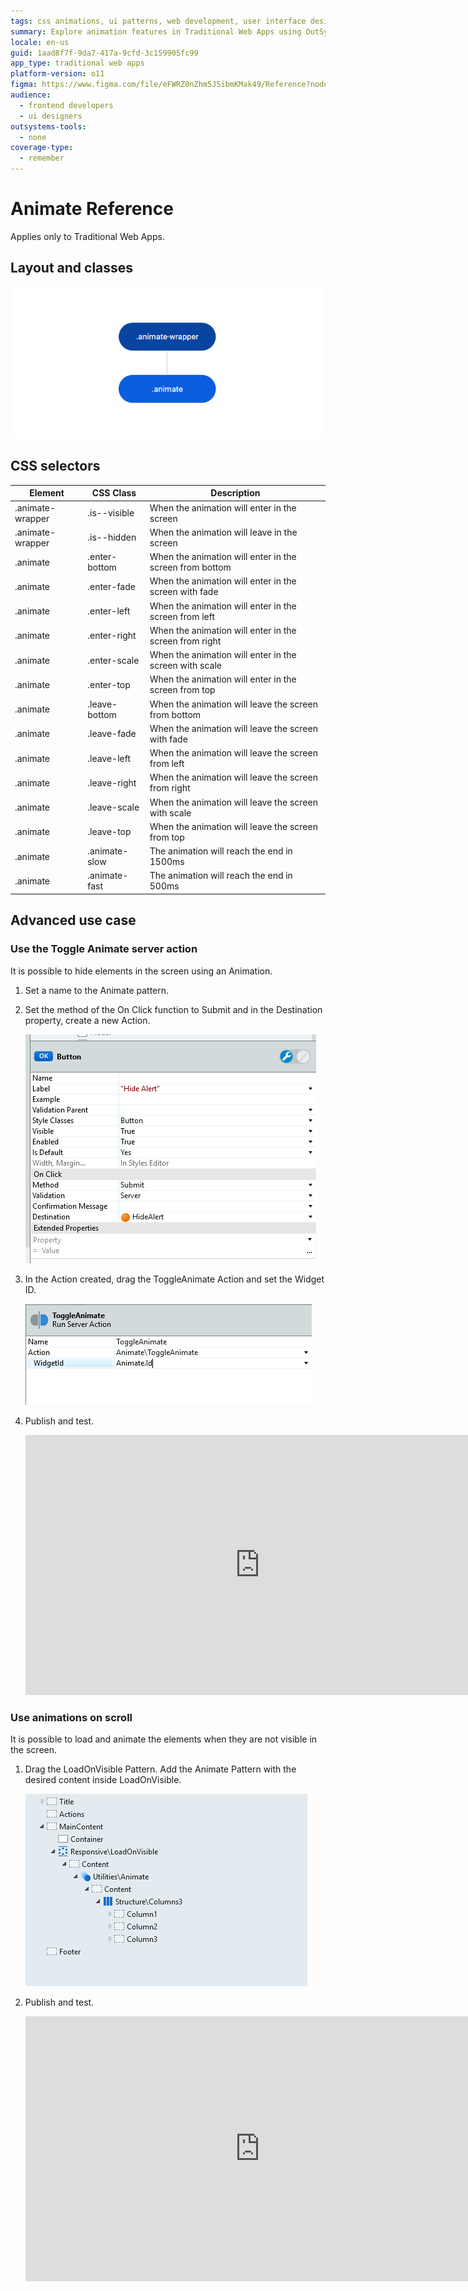 ```yaml
---
tags: css animations, ui patterns, web development, user interface design, frontend interactions
summary: Explore animation features in Traditional Web Apps using OutSystems 11 (O11) for dynamic UI interactions.
locale: en-us
guid: 1aad8f7f-9da7-417a-9cfd-3c159905fc99
app_type: traditional web apps
platform-version: o11
figma: https://www.figma.com/file/eFWRZ0nZhm5J5ibmKMak49/Reference?node-id=615:372
audience:
  - frontend developers
  - ui designers
outsystems-tools:
  - none
coverage-type:
  - remember
---
```


# Animate Reference

<div class="info" markdown="1">

Applies only to Traditional Web Apps.

</div>

## Layout and classes

![Diagram illustrating the layout and classes for the Animate UI Pattern in Traditional Web Apps](images/animate-3-diag.png "Animate UI Pattern Layout Diagram")

## CSS selectors

| **Element** |  **CSS Class** |  **Description**  |
| ---|---|--- |
| .animate-wrapper | .is--visible |  When the animation will enter in the screen  |
| .animate-wrapper | .is--hidden |  When the animation will leave in the screen |
| .animate | .enter-bottom |  When the animation will enter in the screen from bottom |
| .animate | .enter-fade |  When the animation will enter in the screen with fade |
| .animate | .enter-left |  When the animation will enter in the screen from left |
| .animate | .enter-right |  When the animation will enter in the screen from right |
| .animate | .enter-scale |  When the animation will enter in the screen with scale |
| .animate | .enter-top |  When the animation will enter in the screen from top |
| .animate | .leave-bottom |  When the animation will leave the screen from bottom |
| .animate | .leave-fade |  When the animation will leave the screen with fade |
| .animate | .leave-left |  When the animation will leave the screen from left |
| .animate | .leave-right |  When the animation will leave the screen from right |
| .animate | .leave-scale |  When the animation will leave the screen with scale |
| .animate | .leave-top |  When the animation will leave the screen from top |
| .animate | .animate-slow | The animation will reach the end in 1500ms |
| .animate | .animate-fast | The animation will reach the end in 500ms |

## Advanced use case

### Use the Toggle Animate server action

It is possible to hide elements in the screen using an Animation.

1. Set a name to the Animate pattern.

1. Set the method of the On Click function to Submit and in the Destination property, create a new Action.

    ![Configuration settings for the Toggle Animate server action in a Traditional Web App](images/animate-4-ss.png "Toggle Animate Server Action Configuration")

1. In the Action created, drag the ToggleAnimate Action and set the Widget ID.

   ![Screenshot demonstrating how to set the Widget ID for the ToggleAnimate action in a Traditional Web App](images/animate-5-ss.png "Setting Widget ID for ToggleAnimate Action")

1. Publish and test.

    <iframe src="https://player.vimeo.com/video/996204020" width="750" height="416" frameborder="0" allow="autoplay; fullscreen" allowfullscreen="">Video demonstrating the flickering issue with a screen element in a mobile app.</iframe>

### Use animations on scroll

It is possible to load and animate the elements when they are not visible in the screen.

1. Drag the LoadOnVisible Pattern. Add the Animate Pattern with the desired content inside LoadOnVisible.

    ![Screenshot showing the LoadOnVisible pattern containing the Animate pattern in a Traditional Web App](images/animate-7-ss.png "LoadOnVisible Pattern with Animate Pattern")

1. Publish and test.

    <iframe src="https://player.vimeo.com/video/996212943" width="750" height="424" frameborder="0" allow="autoplay; fullscreen" allowfullscreen="">Animated demonstration of elements loading and animating on scroll in a Traditional Web App.</iframe>

